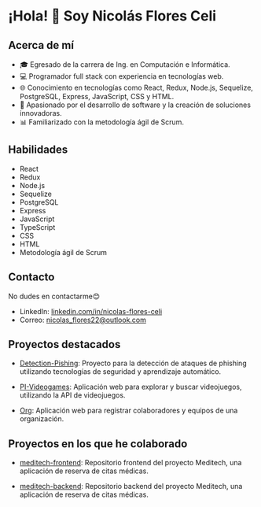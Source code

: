 # ¡Hola! 👋 Soy Nicolás Flores Celi

## Acerca de mí
- 🎓 Egresado de la carrera de Ing. en Computación e Informática.
- 💻 Programador full stack con experiencia en tecnologías web.
- 🌐 Conocimiento en tecnologías como React, Redux, Node.js, Sequelize, PostgreSQL, Express, JavaScript, CSS y HTML.
- 🚀 Apasionado por el desarrollo de software y la creación de soluciones innovadoras.
- 📊 Familiarizado con la metodología ágil de Scrum.

## Habilidades
- React
- Redux
- Node.js
- Sequelize
- PostgreSQL
- Express
- JavaScript
- TypeScript
- CSS
- HTML
- Metodología ágil de Scrum

## Contacto
No dudes en contactarme😊 
- LinkedIn: [linkedin.com/in/nicolas-flores-celi](https://www.linkedin.com/in/nicolas-flores-celi/)
- Correo: nicolas_flores22@outlook.com

## Proyectos destacados
- [Detection-Pishing](https://github.com/Nicolas-Flores-22/Detection-Pishing): Proyecto para la detección de ataques de phishing utilizando tecnologías de seguridad y aprendizaje automático.

- [PI-Videogames](https://github.com/Nicolas-Flores-22/PI-Videogames): Aplicación web para explorar y buscar videojuegos, utilizando la API de videojuegos.

- [Org](https://github.com/Nicolas-Flores-22/org): Aplicación web para registrar colaboradores y equipos de una organización.

## Proyectos en los que he colaborado
- [meditech-frontend](https://github.com/jacadev/meditech-frontend): Repositorio frontend del proyecto Meditech, una aplicación de reserva de citas médicas.

- [meditech-backend](https://github.com/jacadev/meditech-backend): Repositorio backend del proyecto Meditech, una aplicación de reserva de citas médicas.

